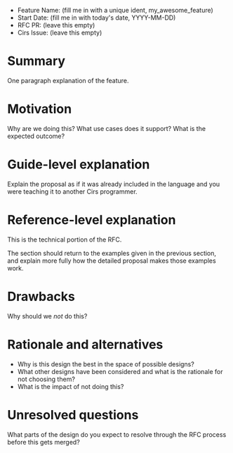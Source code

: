 - Feature Name: (fill me in with a unique ident, my_awesome_feature)
- Start Date: (fill me in with today's date, YYYY-MM-DD)
- RFC PR: (leave this empty)
- Cirs Issue: (leave this empty)

# Summary

One paragraph explanation of the feature.

# Motivation

Why are we doing this? What use cases does it support? What is the expected
outcome?

# Guide-level explanation

Explain the proposal as if it was already included in the language and you
were teaching it to another Cirs programmer.

# Reference-level explanation

This is the technical portion of the RFC.

The section should return to the examples given in the previous section, and
explain more fully how the detailed proposal makes those examples work.

# Drawbacks

Why should we *not* do this?

# Rationale and alternatives

- Why is this design the best in the space of possible designs?
- What other designs have been considered and what is the rationale for not
  choosing them?
- What is the impact of not doing this?

# Unresolved questions

What parts of the design do you expect to resolve through the RFC process
before this gets merged?
